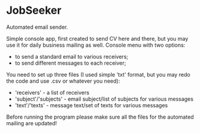 # JobSeeker
Automated email sender.


Simple console app, first created to send CV here and there, but you may use it for daily business mailing as well.
Console menu with two options: 
- to send a standard email to various receivers;
- to send different messages to each receiver;

You need to set up three files (I used simple 'txt' format, but you may redo the code and use .csv or whatever you need):
- 'receivers' - a list of receivers
- 'subject'/'subjects' - email subject/list of subjects for various messages
- 'text'/'texts' - message text/set of texts for various messages

Before running the program please make sure all the files for the automated mailing are updated!
